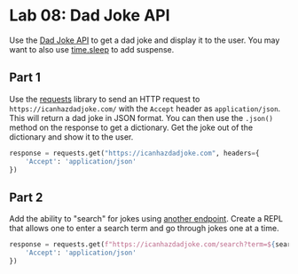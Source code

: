 # Lab 08: Dad Joke API

Use the [Dad Joke API](https://icanhazdadjoke.com/api) to get a dad joke and display it to the user. You may want to also use [time.sleep](https://www.geeksforgeeks.org/sleep-in-python/) to add suspense.


## Part 1

Use the [requests](../docs/15%20Requests.md) library to send an HTTP request to `https://icanhazdadjoke.com/` with the `Accept` header as `application/json`. This will return a dad joke in JSON format. You can then use the `.json()` method on the response to get a dictionary. Get the joke out of the dictionary and show it to the user.

```python
response = requests.get("https://icanhazdadjoke.com", headers={
    'Accept': 'application/json'
})
```


## Part 2

Add the ability to "search" for jokes using [another endpoint](https://icanhazdadjoke.com/api#search-for-dad-jokes). Create a REPL that allows one to enter a search term and go through jokes one at a time.


```python
response = requests.get(f"https://icanhazdadjoke.com/search?term=${search_term}", headers={
    'Accept': 'application/json'
})
```
